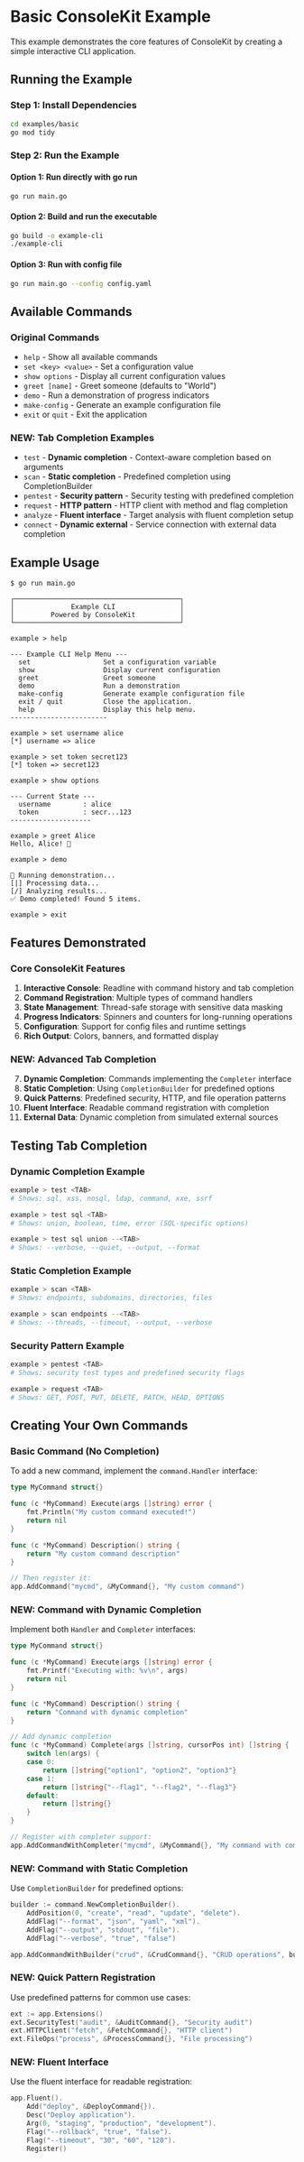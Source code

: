 # Basic ConsoleKit Example

This example demonstrates the core features of ConsoleKit by creating a simple interactive CLI application.

## Running the Example

### Step 1: Install Dependencies
```bash
cd examples/basic
go mod tidy
```

### Step 2: Run the Example

#### Option 1: Run directly with go run
```bash
go run main.go
```

#### Option 2: Build and run the executable
```bash
go build -o example-cli
./example-cli
```

#### Option 3: Run with config file
```bash
go run main.go --config config.yaml
```

## Available Commands

### Original Commands
- `help` - Show all available commands
- `set <key> <value>` - Set a configuration value
- `show options` - Display all current configuration values
- `greet [name]` - Greet someone (defaults to "World")
- `demo` - Run a demonstration of progress indicators
- `make-config` - Generate an example configuration file
- `exit` or `quit` - Exit the application

### **NEW: Tab Completion Examples**
- `test` - **Dynamic completion** - Context-aware completion based on arguments
- `scan` - **Static completion** - Predefined completion using CompletionBuilder
- `pentest` - **Security pattern** - Security testing with predefined completion
- `request` - **HTTP pattern** - HTTP client with method and flag completion
- `analyze` - **Fluent interface** - Target analysis with fluent completion setup
- `connect` - **Dynamic external** - Service connection with external data completion

## Example Usage

```
$ go run main.go

┌─────────────────────────────────────────┐
│              Example CLI                │
│         Powered by ConsoleKit           │
└─────────────────────────────────────────┘

example > help

--- Example CLI Help Menu ---
  set                  Set a configuration variable
  show                 Display current configuration
  greet                Greet someone
  demo                 Run a demonstration
  make-config          Generate example configuration file
  exit / quit          Close the application.
  help                 Display this help menu.
------------------------

example > set username alice
[*] username => alice

example > set token secret123
[*] token => secret123

example > show options

--- Current State ---
  username        : alice
  token           : secr...123
--------------------

example > greet Alice
Hello, Alice! 👋

example > demo

🚀 Running demonstration...
[|] Processing data...
[/] Analyzing results...
✅ Demo completed! Found 5 items.

example > exit
```

## Features Demonstrated

### Core ConsoleKit Features
1. **Interactive Console**: Readline with command history and tab completion
2. **Command Registration**: Multiple types of command handlers
3. **State Management**: Thread-safe storage with sensitive data masking
4. **Progress Indicators**: Spinners and counters for long-running operations
5. **Configuration**: Support for config files and runtime settings
6. **Rich Output**: Colors, banners, and formatted display

### **NEW: Advanced Tab Completion**
7. **Dynamic Completion**: Commands implementing the `Completer` interface
8. **Static Completion**: Using `CompletionBuilder` for predefined options
9. **Quick Patterns**: Predefined security, HTTP, and file operation patterns
10. **Fluent Interface**: Readable command registration with completion
11. **External Data**: Dynamic completion from simulated external sources

## Testing Tab Completion

### Dynamic Completion Example
```bash
example > test <TAB>
# Shows: sql, xss, nosql, ldap, command, xxe, ssrf

example > test sql <TAB>  
# Shows: union, boolean, time, error (SQL-specific options)

example > test sql union --<TAB>
# Shows: --verbose, --quiet, --output, --format
```

### Static Completion Example
```bash
example > scan <TAB>
# Shows: endpoints, subdomains, directories, files

example > scan endpoints --<TAB>
# Shows: --threads, --timeout, --output, --verbose
```

### Security Pattern Example
```bash
example > pentest <TAB>
# Shows: security test types and predefined security flags

example > request <TAB>
# Shows: GET, POST, PUT, DELETE, PATCH, HEAD, OPTIONS
```

## Creating Your Own Commands

### Basic Command (No Completion)
To add a new command, implement the `command.Handler` interface:

```go
type MyCommand struct{}

func (c *MyCommand) Execute(args []string) error {
    fmt.Println("My custom command executed!")
    return nil
}

func (c *MyCommand) Description() string {
    return "My custom command description"
}

// Then register it:
app.AddCommand("mycmd", &MyCommand{}, "My custom command")
```

### **NEW: Command with Dynamic Completion**
Implement both `Handler` and `Completer` interfaces:

```go
type MyCommand struct{}

func (c *MyCommand) Execute(args []string) error {
    fmt.Printf("Executing with: %v\n", args)
    return nil
}

func (c *MyCommand) Description() string {
    return "Command with dynamic completion"
}

// Add dynamic completion
func (c *MyCommand) Complete(args []string, cursorPos int) []string {
    switch len(args) {
    case 0:
        return []string{"option1", "option2", "option3"}
    case 1:
        return []string{"--flag1", "--flag2", "--flag3"}
    default:
        return []string{}
    }
}

// Register with completer support:
app.AddCommandWithCompleter("mycmd", &MyCommand{}, "My command with completion")
```

### **NEW: Command with Static Completion**
Use `CompletionBuilder` for predefined options:

```go
builder := command.NewCompletionBuilder().
    AddPosition(0, "create", "read", "update", "delete").
    AddFlag("--format", "json", "yaml", "xml").
    AddFlag("--output", "stdout", "file").
    AddFlag("--verbose", "true", "false")

app.AddCommandWithBuilder("crud", &CrudCommand{}, "CRUD operations", builder)
```

### **NEW: Quick Pattern Registration**
Use predefined patterns for common use cases:

```go
ext := app.Extensions()
ext.SecurityTest("audit", &AuditCommand{}, "Security audit")
ext.HTTPClient("fetch", &FetchCommand{}, "HTTP client")
ext.FileOps("process", &ProcessCommand{}, "File processing")
```

### **NEW: Fluent Interface**
Use the fluent interface for readable registration:

```go
app.Fluent().
    Add("deploy", &DeployCommand{}).
    Desc("Deploy application").
    Arg(0, "staging", "production", "development").
    Flag("--rollback", "true", "false").
    Flag("--timeout", "30", "60", "120").
    Register()
```